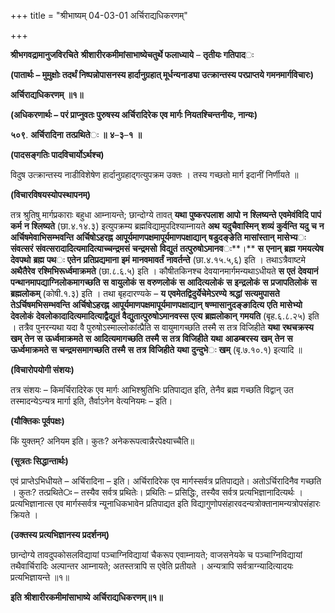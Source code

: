 +++
title = "श्रीभाष्यम् 04-03-01 अर्चिराद्यधिकरणम्"

+++


**श्रीभगवद्रामानुजविरचिते** **श्रीशारीरकमीमांसाभाष्येचतुर्थे फलाध्याये** – **तृतीयः गतिपाद**ः

**(पातार्थः – मुमुक्षोः तदर्थं निष्पन्नोपासनस्य हार्दानुग्रहात् मूर्धन्यनाड्या उत्क्रान्तस्य परप्राप्तये गमनमार्गविचारः)**

**अर्चिराद्यधिकरणम्** **॥१॥**

**(अधिकरणार्थः – परं प्राप्नुवतः पुरुषस्य अर्चिरादिरेक एव मार्गः नियतश्चिन्तनीयः, नान्यः)**

**५०९**. **अर्चिरादिना** **तत्प्रथिते**ः **॥** **४**–**३**–**१** **॥**

**(पादसङ्गतिः पादविचार्योऽर्थश्च)**

विदुष उत्क्रान्तस्य नाडीविशेषेण हार्दानुग्रहाद्गत्युपक्रम उक्तः । तस्य गच्छतो मार्ग इदानीं निर्णीयते ॥

**(विचारविषयस्योपस्थापनम्)**

तत्र श्रुतिषु मार्गप्रकाराः बहुधा आम्नायन्ते; छान्दोग्ये तावत् **यथा** **पुष्करपलाश** **आपो** **न** **श्लिष्यन्ते** **एवमेवंविदि** **पापं** **कर्म** **न** **श्लिष्यते** (छा.४.१४.३) इत्युपक्रम्य ब्रह्मविद्यामुपदिश्याम्नायते **अथ** **यदुचैवास्मिन्** **शव्यं** **कुर्वन्ति** **यदु** **च** **न** **अर्चिषमेवाभिसम्भवन्ति**
**अर्चिषोऽहरह्न** **आपूर्यमाणपक्षमापूर्यमाणपक्षाद्यान्** **षडुदङ्ङेति** **मासांस्तान्** **मासेभ्य**ः **संवत्सरं** **संवत्सरादादित्यमादित्याच्चन्द्रमसं** **चन्द्रमसो** **विद्युतं** **तत्पुरुषोऽमानव**ः**।** **स** **एनान्** **ब्रह्म** **गमयत्येष** **देवपथो** **ब्रह्म** **पथ**ः **एतेन** **प्रतिप्रद्यमाना** **इमं** **मानवमावर्तं** **नावर्तन्ते** (छा.४.१५.५,६) इति । तथाऽत्रैवाष्टमे
**अथैतैरेव** **रश्मिभिरूर्ध्वमाक्रमते** (छा.८.६.५) इति । कौषीतकिनश्च देवयानमार्गमन्यथाऽधीयते **स** **एतं** **देवयानं** **पन्थानमापद्याग्निलोकमागच्छति** **स** **वायुलोकं** **स** **वरुणलोकं** **स** **आदित्यलोकं** **स** **इन्द्रलोकं** **स** **प्रजापतिलोकं** **स** **ब्रह्मलोकम्** (कोषी.१.३) इति । तथा बृहदारण्यके – **य** **एवमेतद्विदुर्येचेमेऽरण्ये** **श्रद्धां** **सत्यमुपासते** **तेऽर्चिषमभिसम्भवन्ति** **अर्चिषोऽहरह्न** **आपूर्यमाणपक्षमापूर्यमाणपक्षाद्यान्** **षण्मासानुदङ्ङादित्य** **एति** **मासेभ्यो** **देवलोकं** **देवलोकादादित्यमादित्याद्वैद्युतं** **वैद्युतात्पुरुषोऽमानवस्स** **एत्य** **ब्रह्मलोकान्** **गमयति** (बृह.६.८.२५) इति । तत्रैव पुनरन्यथा यदा वै पुरुषोऽस्माल्लोकांत्प्रैति स वायुमागच्छति तस्मै स तत्र विजिहीते **यथा** **रथचक्रस्य** **खम्** **तेन** **स** **ऊर्ध्वमाक्रमते** **स** **आदित्यमागच्छति** **तस्मै** **स** **तत्र** **विजिहीते** **यथा** **आडम्बरस्य** **खम्** **तेन** **स** **ऊर्ध्वमाक्रमते** **स** **चन्द्रमसमागच्छति** **तस्मै** **स** **तत्र** **विजिहीते** **यथा** **दुन्दुभे**ः **खम्** (बृ.७.१०.१) इत्यादि ॥

**(विचारोपयोगी संशयः)**

तत्र संशयः – किमर्चिरादिरेक एव मार्गः आभिश्श्रुतिभिः प्रतिपाद्यत इति, तेनैव ब्रह्म गच्छति विद्वान् उत तस्मादन्येऽन्यत्र मार्गा इति, तैर्वाऽनेन वेत्यनियमः – इति।

**(यौक्तिकः पूर्वपक्षः)**

किं युक्तम्? अनियम इति। कुतः? अनेकरूपत्वान्नैरपेक्ष्याच्चैति॥

**(सूत्रतः सिद्धान्तार्थः)**

एवं प्राप्तेऽभिधीयते – अर्चिरादिना – इति। अर्चिरादिरेक एव मार्गस्सर्वत्र प्रतिपाद्यते। अतोऽर्चिरादिनैव गच्छति । कुतः? तत्प्रथिते**ः** – तस्यैव सर्वत्र प्रथितेः। प्रथितिः – प्रसिद्धिः, तस्यैव सर्वत्र प्रत्यभिज्ञानादित्यर्थः । प्रत्यभिज्ञानात्स एव मार्गस्सर्वत्र न्यूनाधिकभावेन प्रतिपाद्यत इति विद्यागुणोपसंहारवदन्यत्रोक्तानामन्यत्रोपसंहारः क्रियते ।

**(उक्तस्य प्रत्यभिज्ञानस्य प्रदर्शनम्)**

छान्दोग्ये तावदुपकोसलविद्यायां पञ्चाग्निविद्यायां चैकरूप एवाम्नायते; वाजसनेयके च पञ्चाग्निविद्यायां तथैवार्चिरादिः अल्पान्तर आम्नायते; अतस्तत्रापि स एवेति प्रतीयते । अन्यत्रापि सर्वत्राग्न्यादित्यादयः प्रत्यभिज्ञायन्ते ॥१॥

**इति** **श्रीशारीरकमीमांसाभाष्ये** **अर्चिराद्यधिकरणम्॥१॥**


